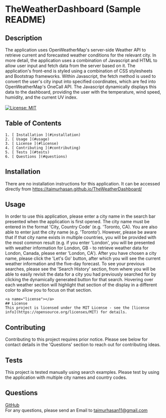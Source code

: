 # TheWeatherDashboard (Sample README)
  ## Description
  The application uses OpenWeatherMap's server-side Weather API to retrieve current and forecasted weather conditions for the relevant city. In more detail, the application uses a combination of Javascript and HTML to allow user input and fetch data from the server based on it. The application's front-end is styled using a combination of CSS stylesheets and Bootstrap frameworks. Within Javascript, the fetch method is used to convert the user's city input into specified coordinates, which are fed into OpenWeatherMap's OneCall API. The Javascript dynamically displays this data to the dashboard, providing the user with the temperature, wind speed, humidity, and the current UV index.
  <br/>
  <br/>
  [![License: MIT](https://img.shields.io/badge/License-MIT-yellow.svg)](https://opensource.org/licenses/MIT)
  
  ## Table of Contents
  
    1. [ Installation ](#installation)
    2. [ Usage ](#usage)
    3. [ License ](#license)
    4. [ Contributing ](#contributing)
    5. [ Tests ](#tests)
    6. [ Questions ](#questions)
  

  <a name="installation"></a>

  ## Installation
  There are no installation instructions for this application. It can be accessed directly from https://taimurhasan.github.io/TheWeatherDashboard/

  <a name="usage"></a>

  ## Usage
  In order to use this application, please enter a city name in the search bar presented when the application is first opened. The city name must be entered in the format 'City, Country Code' (e.g. 'Toronto, CA). You are also able to enter just the city name (e.g. 'Toronto'). However, please be aware that if that city name exists in multiple countries, you will be provided with the most common result (e.g. if you enter 'London', you will be presented with weather information for London, GB - to retrieve weather data for London, Canada, please enter 'London, CA'). After you have chosen a city name, please click the 'Let's Go' button, after which you will see the current weather information and the five-day forecast. To see your previous searches, please see the 'Search History' section, from where you will be able to easily revisit the data for a city you had previously searched for by clicking the dynamically generated button for that search. Hovering over each weather section will highlight that section of the display in a different color to allow you to focus on that section.

  
    <a name="license"></a>
    ## License
    This project is licensed under the MIT License - see the [license info](https://opensource.org/licenses/MIT) for details.
  
  
  <a name="contributing"></a>

  ## Contributing

  Contributing to this project requires prior notice. Please see below for contact details in the 'Questions' section to reach out for contributing ideas.

  <a name="tests"></a>

  ## Tests

  This project is tested manually using search examples. Please test by using the application with multiple city names and country codes.

  <a name="questions"></a>
  
  ## Questions
  
  [GitHub](https://github.com/TaimurHasan) <br/>
  For any questions, please send an Email to [taimurhasan11@gmail.com](mailto:taimurhasan11@gmail.com)

  